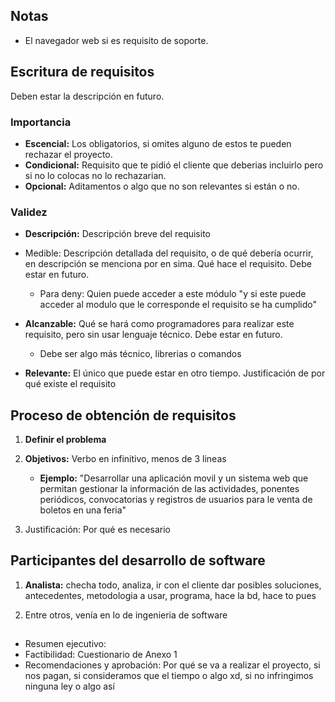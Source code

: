 ## Notas

- El navegador web si es requisito de soporte.

## Escritura de requisitos

Deben estar la descripción en futuro.

### Importancia

- **Escencial:** Los obligatorios, si omites
  alguno de estos te pueden rechazar el proyecto.
- **Condicional:** Requisito que te pidió el
  cliente que deberias incluirlo pero si no lo
  colocas no lo rechazarian.
- **Opcional:** Aditamentos o algo que no son
  relevantes si están o no.

### Validez

- **Descripción:** Descripción breve del requisito
- Medible: Descripción detallada del requisito,
  o de qué debería ocurrir, en descripción se
  menciona por en sima. Qué hace el requisito.
  Debe estar en futuro.

  - Para deny: Quien puede acceder a este módulo
    "y si este puede acceder al modulo que le corresponde
    el requisito se ha cumplido"

- **Alcanzable:** Qué se hará como programadores
  para realizar este requisito, pero sin usar
  lenguaje técnico. Debe estar en futuro.
  - Debe ser algo más técnico, librerias o comandos
- **Relevante:** El único que puede estar en
  otro tiempo. Justificación de por qué existe el
  requisito

## Proceso de obtención de requisitos

1. **Definir el problema**
2. **Objetivos:** Verbo en infinitivo, menos de 3
   lineas

   - **Ejemplo:** "Desarrollar una aplicación movil
     y un sistema web que permitan gestionar la
     información de las actividades, ponentes
     periódicos, convocatorias y registros de
     usuarios para le venta de boletos en una feria"

3. Justificación: Por qué es necesario

## Participantes del desarrollo de software

1. **Analista:** checha todo, analiza, ir con el cliente
   dar posibles soluciones, antecedentes, metodologia
   a usar, programa, hace la bd, hace to pues

2. Entre otros, venía en lo de ingenieria de software

##

- Resumen ejecutivo:
- Factibilidad: Cuestionario de Anexo 1
- Recomendaciones y aprobación: Por qué se va a realizar
  el proyecto, si nos pagan, si consideramos que el tiempo
  o algo xd, si no infringimos ninguna ley o algo así
